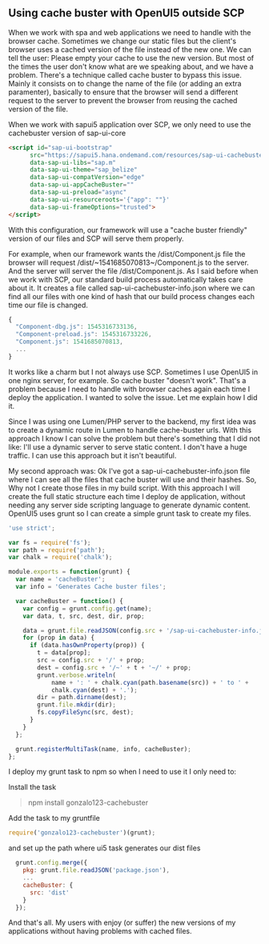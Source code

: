 ## Using cache buster with OpenUI5 outside SCP

When we work with spa and web applications we need to handle with the browser cache. Sometimes we change our static files but the client's browser uses a cached version of the file instead of the new one. We can tell the user: Please empty your cache to use the new version. But most of the times the user don't know what are we speaking about, and we have a problem. There's a technique called cache buster to bypass this issue. Mainly it consists on to change the name of the file (or adding an extra paramenter), basically to ensure that the browser will send a different request to the server to prevent the browser from reusing the cached version of the file.

When we work with sapui5 application over SCP, we only need to use the cachebuster version of sap-ui-core

```html
<script id="sap-ui-bootstrap"
      src="https://sapui5.hana.ondemand.com/resources/sap-ui-cachebuster/sap-ui-core.js"
      data-sap-ui-libs="sap.m"
      data-sap-ui-theme="sap_belize"
      data-sap-ui-compatVersion="edge"
      data-sap-ui-appCacheBuster=""
      data-sap-ui-preload="async"
      data-sap-ui-resourceroots='{"app": ""}'
      data-sap-ui-frameOptions="trusted">
</script>
```

With this configuration, our framework will use a "cache buster friendly" version of our files and SCP will serve them properly.

For example, when our framework wants the /dist/Component.js file the browser will request /dist/\~1541685070813\~/Component.js to the server. And the server will server the file /dist/Component.js. As I said before when we work with SCP, our standard build process automatically takes care about it. It creates a file called sap-ui-cachebuster-info.json where we can find all our files with one kind of hash that our build process changes each time our file is changed.

```js
{
  "Component-dbg.js": 1545316733136,
  "Component-preload.js": 1545316733226,
  "Component.js": 1541685070813,
  ...
}
```

It works like a charm but I not always use SCP. Sometimes I use OpenUI5 in one nginx server, for example. So cache buster "doesn't work". That's a problem because I need to handle with browser caches again each time I deploy the application. I wanted to solve the issue. Let me explain how I did it.

Since I was using one Lumen/PHP server to the backend, my first idea was to create a dynamic route in Lumen to handle cache-buster urls. With this approach I know I can solve the problem but there's something that I did not like: I'll use a dynamic server to serve static content. I don't have a huge traffic. I can use this approach but it isn't beautiful.

My second approach was: Ok I've got a sap-ui-cachebuster-info.json file where I can see all the files that cache buster will use and their hashes. So, Why not I create those files in my build script. With this approach I will create the full static structure each time I deploy de application, without needing any server side scripting language to generate dynamic content. OpenUI5 uses grunt so I can create a simple grunt task to create my files.


```js
'use strict';

var fs = require('fs');
var path = require('path');
var chalk = require('chalk');

module.exports = function(grunt) {
  var name = 'cacheBuster';
  var info = 'Generates Cache buster files';

  var cacheBuster = function() {
    var config = grunt.config.get(name);
    var data, t, src, dest, dir, prop;

    data = grunt.file.readJSON(config.src + '/sap-ui-cachebuster-info.json');
    for (prop in data) {
      if (data.hasOwnProperty(prop)) {
        t = data[prop];
        src = config.src + '/' + prop;
        dest = config.src + '/~' + t + '~/' + prop;
        grunt.verbose.writeln(
            name + ': ' + chalk.cyan(path.basename(src)) + ' to ' +
            chalk.cyan(dest) + '.');
        dir = path.dirname(dest);
        grunt.file.mkdir(dir);
        fs.copyFileSync(src, dest);
      }
    }
  };

  grunt.registerMultiTask(name, info, cacheBuster);
};
```

I deploy my grunt task to npm so when I need to use it I only need to: 

Install the task

> npm install gonzalo123-cachebuster

Add the task to my gruntfile

```js
require('gonzalo123-cachebuster')(grunt);
```

and set up the path where ui5 task generates our dist files
```js
  grunt.config.merge({
    pkg: grunt.file.readJSON('package.json'),
    ...
    cacheBuster: {
      src: 'dist'
    }
  });
```

And that's all. My users with enjoy (or suffer) the new versions of my applications without having problems with cached files.



